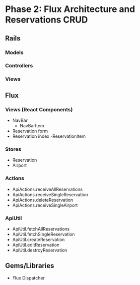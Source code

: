 # Phase 2: Flux Architecture and Reservations CRUD

## Rails
### Models

### Controllers

### Views

## Flux
### Views (React Components)
* NavBar
  - NavBarItem
* Reservation form
* Reservation index
  -ReservationItem

### Stores
* Reservation
* Airport

### Actions
* ApiActions.receiveAllReservations
* ApiActions.receiveSingleReservation
* ApiActions.deleteReservation
* ApiActions.receiveSingleAirport

### ApiUtil
* ApiUtil.fetchAllReservations
* ApiUtil.fetchSingleReservation
* ApiUtil.createReservation
* ApiUtil.editReservation
* ApiUtil.destroyReservation

## Gems/Libraries
* Flux Dispatcher
